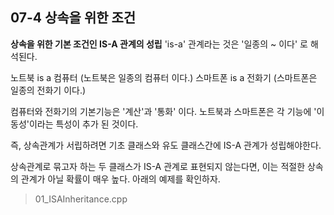 07-4 상속을 위한 조건
---

**상속을 위한 기본 조건인 IS-A 관계의 성립**
'is-a' 관계라는 것은 '일종의 ~ 이다' 로 해석된다.

노트북 is a 컴퓨터 (노트북은 일종의 컴퓨터 이다.)
스마트폰 is a 전화기 (스마트폰은 일종의 전화기 이다.)

컴퓨터와 전화기의 기본기능은 '계산'과 '통화' 이다.
노트북과 스마트폰은 각 기능에 '이동성'이라는 특성이 추가 된 것이다.

즉, 상속관계가 서립하려면 기초 클래스와 유도 클래스간에 IS-A 관계가 성립해야한다. 

상속관계로 묶고자 하는 두 클래스가 IS-A 관계로 표현되지 않는다면, 이는 적절한 상속의 관계가 아닐 확률이 매우 높다. 아래의 예제를 확인하자.
> 01_ISAInheritance.cpp
> 